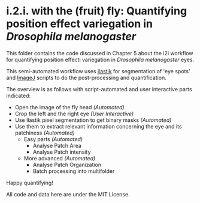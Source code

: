 # i.2.i. with the (fruit) fly: Quantifying position effect variegation in *Drosophila melanogaster*

This folder contains the code discussed in Chapter 5 about the i2i workflow for quantifying position effecti variegation in *Drosophila melanogaster* eyes.

This semi-automated workflow uses [ilastik](https://www.ilastik.org/) for segmentation of 'eye spots' and [ImageJ](https://imagej.nih.gov/ij/) scripts to do the post-processing and quantification.

The overview is as follows with script-automated and user interactive parts indicated:  
* Open the image of the fly head *(Automated)*
* Crop the left and the right eye *(User Interactive)*
* Use Ilastik pixel segmentation to get binary masks *(Automated)*
* Use them to extract relevant information concerning the eye and its patchiness *(Automated)*
  * Easy parts *(Automated)*
    * Analyse Patch Area
    * Analyse Patch intensity
  * More advanced *(Automated)*
    * Analyse Patch Organization
    * Batch processing into multifolder

Happy quantifying!

All code and data here are under the MIT License.
